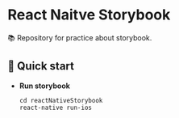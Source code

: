 # React Naitve Storybook
📚 Repository for practice about storybook.

## 🚀 Quick start
-  **Run storybook**
    ```
    cd reactNativeStorybook
    react-native run-ios
    ```
